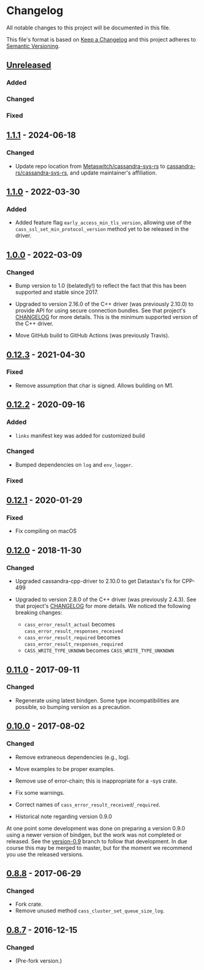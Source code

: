 # Changelog

All notable changes to this project will be documented in this file.

This file's format is based on [Keep a Changelog](http://keepachangelog.com/)
and this project adheres to [Semantic Versioning](http://semver.org/).

## [Unreleased]
### Added

### Changed

### Fixed

## [1.1.1] - 2024-06-18

### Changed
- Update repo location from
  [Metaswitch/cassandra-sys-rs](https://github.com/Metaswitch/cassandra-sys-rs) to
  [cassandra-rs/cassandra-sys-rs](https://github.com/cassandra-rs/cassandra-sys-rs),
  and update maintainer's affiliation.

## [1.1.0] - 2022-03-30
### Added
* Added feature flag `early_access_min_tls_version`, allowing use of the `cass_ssl_set_min_protocol_version` method yet to be released in the driver.

## [1.0.0] - 2022-03-09
### Changed
* Bump version to 1.0 (belatedly!) to reflect the fact that this has been supported and stable since 2017.

* Upgraded to version 2.16.0 of the C++ driver (was previously 2.10.0) to provide
API for using secure connection bundles. See that project's
[CHANGELOG](https://github.com/datastax/cpp-driver/blob/master/CHANGELOG.md) for more details.
This is the minimum supported version of the C++ driver.

* Move GitHub build to GitHub Actions (was previously Travis).
## [0.12.3] - 2021-04-30
### Fixed
* Remove assumption that char is signed. Allows building on M1.

## [0.12.2] - 2020-09-16
### Added
* `links` manifest key was added for customized build

### Changed
* Bumped dependencies on `log` and `env_logger`.

### Fixed

## [0.12.1] - 2020-01-29
### Fixed
* Fix compiling on macOS

## [0.12.0] - 2018-11-30
### Changed
* Upgraded cassandra-cpp-driver to 2.10.0 to get Datastax's fix for CPP-499

* Upgraded to version 2.8.0 of the C++ driver (was previously 2.4.3).  See that project's [CHANGELOG](https://github.com/datastax/cpp-driver/blob/master/CHANGELOG.md) for more details.  We noticed the following breaking changes:
  * `cass_error_result_actual` becomes `cass_error_result_responses_received`
  * `cass_error_result_required` becomes `cass_error_result_responses_required`
  * `CASS_WRITE_TYPE_UKNOWN` becomes `CASS_WRITE_TYPE_UNKNOWN`

## [0.11.0] - 2017-09-11
### Changed
- Regenerate using latest bindgen. Some type incompatibilities are possible, so bumping version as a precaution.

## [0.10.0] - 2017-08-02
### Changed
- Remove extraneous dependencies (e.g., log).
- Move examples to be proper examples.
- Remove use of error-chain; this is inappropriate for a -sys crate.
- Fix some warnings.
- Correct names of `cass_error_result_received`/`_required`.

- Historical note regarding version 0.9.0

At one point some development was done on preparing a version 0.9.0
using a newer version of bindgen, but the work was not completed or released. See the
[version-0.9](https://github.com/cassandra-rs/cassandra-sys-rs/tree/version-0.9) branch
to follow that development. In due course this may be merged to master, but for the moment we recommend you use the
released versions.

## [0.8.8] - 2017-06-29
### Changed
- Fork crate.
- Remove unused method `cass_cluster_set_queue_size_log`.

## [0.8.7] - 2016-12-15
### Changed
- (Pre-fork version.)

[Unreleased]: https://github.com/cassandra-rs/cassandra-sys-rs/compare/1.1.1...HEAD
[1.1.1]: https://github.com/cassandra-rs/cassandra-sys-rs/compare/1.1.0...1.1.1
[1.1.0]: https://github.com/cassandra-rs/cassandra-sys-rs/compare/1.0.0...1.1.0
[1.0.0]: https://github.com/cassandra-rs/cassandra-sys-rs/compare/0.12.3...1.0.0
[0.12.3]: https://github.com/cassandra-rs/cassandra-sys-rs/compare/0.12.2...0.12.3
[0.12.2]: https://github.com/cassandra-rs/cassandra-sys-rs/compare/0.12.1...0.12.2
[0.12.1]: https://github.com/cassandra-rs/cassandra-sys-rs/compare/0.12.0...0.12.1
[0.12.0]: https://github.com/cassandra-rs/cassandra-sys-rs/compare/0.11.0...0.12.0
[0.11.0]: https://github.com/cassandra-rs/cassandra-sys-rs/compare/0.10.0...0.11.0
[0.10.0]: https://github.com/cassandra-rs/cassandra-sys-rs/compare/0.8.8...0.10.0
[0.8.8]: https://github.com/cassandra-rs/cassandra-sys-rs/compare/0.8.7...0.8.8
[0.8.7]: https://github.com/cassandra-rs/cassandra-sys-rs/tree/0.8.7
